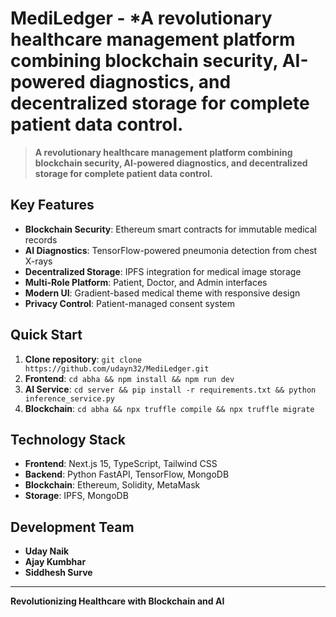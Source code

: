 ﻿#  MediLedger - *A revolutionary healthcare management platform combining blockchain security, AI-powered diagnostics, and decentralized storage for complete patient data control.

> **A revolutionary healthcare management platform combining blockchain security, AI-powered diagnostics, and decentralized storage for complete patient data control.**

##  Key Features

-  **Blockchain Security**: Ethereum smart contracts for immutable medical records
-  **AI Diagnostics**: TensorFlow-powered pneumonia detection from chest X-rays  
-  **Decentralized Storage**: IPFS integration for medical image storage
-  **Multi-Role Platform**: Patient, Doctor, and Admin interfaces
-  **Modern UI**: Gradient-based medical theme with responsive design
-  **Privacy Control**: Patient-managed consent system

##  Quick Start

1. **Clone repository**: `git clone https://github.com/udayn32/MediLedger.git`
2. **Frontend**: `cd abha && npm install && npm run dev`
3. **AI Service**: `cd server && pip install -r requirements.txt && python inference_service.py`
4. **Blockchain**: `cd abha && npx truffle compile && npx truffle migrate`

##  Technology Stack

- **Frontend**: Next.js 15, TypeScript, Tailwind CSS
- **Backend**: Python FastAPI, TensorFlow, MongoDB
- **Blockchain**: Ethereum, Solidity, MetaMask
- **Storage**: IPFS, MongoDB

##  Development Team

- **Uday Naik** 
- **Ajay Kumbhar** 
- **Siddhesh Surve**  

---

 **Revolutionizing Healthcare with Blockchain and AI** 



